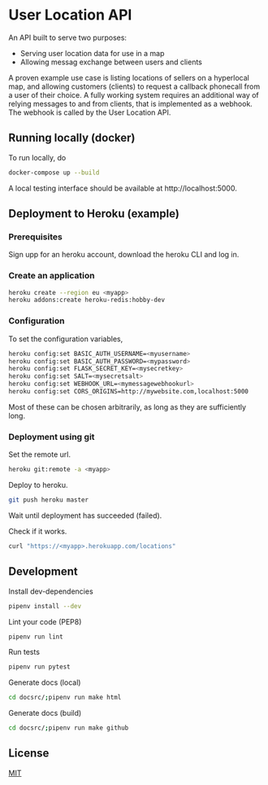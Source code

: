 # User Location API

An API built to serve two purposes:

* Serving user location data for use in a map
* Allowing messag exchange between users and clients

A proven example use case is listing locations of sellers on a hyperlocal map, and allowing customers (clients)
to request a callback phonecall from a user of their choice.
A fully working system requires an additional way of relying messages to and from clients, that is implemented
as a webhook. The webhook is called by the User Location API.


## Running locally (docker)

To run locally, do
```bash
docker-compose up --build
```

A local testing interface should be available at http://localhost:5000.

## Deployment to Heroku (example)
### Prerequisites

Sign upp for an heroku account, download the heroku CLI and log in.

### Create an application

```bash
heroku create --region eu <myapp>
heroku addons:create heroku-redis:hobby-dev
```

### Configuration

To set the configuration variables,
```bash
heroku config:set BASIC_AUTH_USERNAME=<myusername>
heroku config:set BASIC_AUTH_PASSWORD=<mypassword>
heroku config:set FLASK_SECRET_KEY=<mysecretkey>
heroku config:set SALT=<mysecretsalt>
heroku config:set WEBHOOK_URL=<mymessagewebhookurl>
heroku config:set CORS_ORIGINS=http://mywebsite.com,localhost:5000
```
Most of these can be chosen arbitrarily, as long as they are sufficiently long.

### Deployment using git

Set the remote url.
```bash
heroku git:remote -a <myapp>
```
Deploy to heroku.
```bash
git push heroku master
```

Wait until deployment has succeeded (failed).

Check if it works.
```bash
curl "https://<myapp>.herokuapp.com/locations"
```

## Development

Install dev-dependencies
```bash
pipenv install --dev
```

Lint your code (PEP8)
```bash
pipenv run lint
```

Run tests
```bash
pipenv run pytest
```

Generate docs (local)
```bash
cd docsrc/;pipenv run make html
```

Generate docs (build)
```bash
cd docsrc/;pipenv run make github
```

## License
[MIT](https://choosealicense.com/licenses/mit/)